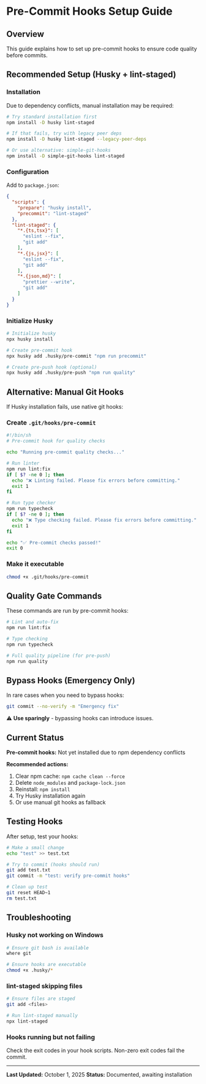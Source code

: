 # Pre-Commit Hooks Setup Guide

## Overview

This guide explains how to set up pre-commit hooks to ensure code quality before commits.

## Recommended Setup (Husky + lint-staged)

### Installation

Due to dependency conflicts, manual installation may be required:

```bash
# Try standard installation first
npm install -D husky lint-staged

# If that fails, try with legacy peer deps
npm install -D husky lint-staged --legacy-peer-deps

# Or use alternative: simple-git-hooks
npm install -D simple-git-hooks lint-staged
```

### Configuration

Add to `package.json`:

```json
{
  "scripts": {
    "prepare": "husky install",
    "precommit": "lint-staged"
  },
  "lint-staged": {
    "*.{ts,tsx}": [
      "eslint --fix",
      "git add"
    ],
    "*.{js,jsx}": [
      "eslint --fix",
      "git add"
    ],
    "*.{json,md}": [
      "prettier --write",
      "git add"
    ]
  }
}
```

### Initialize Husky

```bash
# Initialize husky
npx husky install

# Create pre-commit hook
npx husky add .husky/pre-commit "npm run precommit"

# Create pre-push hook (optional)
npx husky add .husky/pre-push "npm run quality"
```

## Alternative: Manual Git Hooks

If Husky installation fails, use native git hooks:

### Create `.git/hooks/pre-commit`

```bash
#!/bin/sh
# Pre-commit hook for quality checks

echo "Running pre-commit quality checks..."

# Run linter
npm run lint:fix
if [ $? -ne 0 ]; then
  echo "❌ Linting failed. Please fix errors before committing."
  exit 1
fi

# Run type checker
npm run typecheck
if [ $? -ne 0 ]; then
  echo "❌ Type checking failed. Please fix errors before committing."
  exit 1
fi

echo "✅ Pre-commit checks passed!"
exit 0
```

### Make it executable

```bash
chmod +x .git/hooks/pre-commit
```

## Quality Gate Commands

These commands are run by pre-commit hooks:

```bash
# Lint and auto-fix
npm run lint:fix

# Type checking
npm run typecheck

# Full quality pipeline (for pre-push)
npm run quality
```

## Bypass Hooks (Emergency Only)

In rare cases when you need to bypass hooks:

```bash
git commit --no-verify -m "Emergency fix"
```

⚠️ **Use sparingly** - bypassing hooks can introduce issues.

## Current Status

**Pre-commit hooks:** Not yet installed due to npm dependency conflicts

**Recommended actions:**
1. Clear npm cache: `npm cache clean --force`
2. Delete `node_modules` and `package-lock.json`
3. Reinstall: `npm install`
4. Try Husky installation again
5. Or use manual git hooks as fallback

## Testing Hooks

After setup, test your hooks:

```bash
# Make a small change
echo "test" >> test.txt

# Try to commit (hooks should run)
git add test.txt
git commit -m "test: verify pre-commit hooks"

# Clean up test
git reset HEAD~1
rm test.txt
```

## Troubleshooting

### Husky not working on Windows

```bash
# Ensure git bash is available
where git

# Ensure hooks are executable
chmod +x .husky/*
```

### lint-staged skipping files

```bash
# Ensure files are staged
git add <files>

# Run lint-staged manually
npx lint-staged
```

### Hooks running but not failing

Check the exit codes in your hook scripts. Non-zero exit codes fail the commit.

---

**Last Updated:** October 1, 2025
**Status:** Documented, awaiting installation
